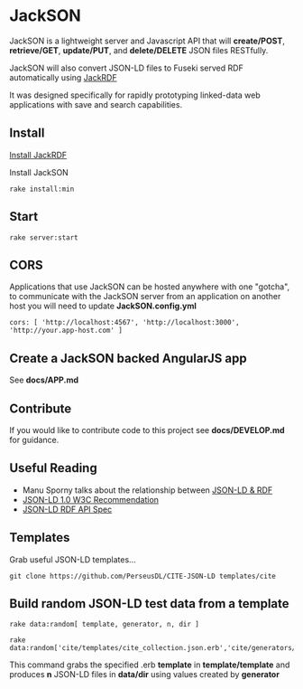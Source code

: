 # JackSON
JackSON is a lightweight server and Javascript API that will **create/POST**, **retrieve/GET**, **update/PUT**, and **delete/DELETE** JSON files RESTfully.

JackSON will also convert JSON-LD files to Fuseki served RDF automatically using [JackRDF](http://github.com/caesarfeta/jackrdf)

It was designed specifically for rapidly prototyping linked-data web applications with save and search capabilities.

## Install
[Install JackRDF](http://github.com/caesarfeta/jackrdf)

Install JackSON

	rake install:min

## Start
	rake server:start

## CORS
Applications that use JackSON can be hosted anywhere with one "gotcha", 
to communicate with the JackSON server from an application on another host you will need to update **JackSON.config.yml**

	cors: [ 'http://localhost:4567', 'http://localhost:3000', 'http://your.app-host.com' ]

## Create a JackSON backed AngularJS app
See **docs/APP.md**

## Contribute
If you would like to contribute code to this project see **docs/DEVELOP.md** for guidance.

## Useful Reading
* Manu Sporny talks about the relationship between [JSON-LD &amp; RDF](http://manu.sporny.org/2014/json-ld-origins-2/)
* [JSON-LD 1.0 W3C Recommendation](http://www.w3.org/TR/json-ld/)
* [JSON-LD RDF API Spec](http://json-ld.org/spec/latest/json-ld-rdf/)

## Templates
Grab useful JSON-LD templates...

	git clone https://github.com/PerseusDL/CITE-JSON-LD templates/cite

## Build random JSON-LD test data from a template
	rake data:random[ template, generator, n, dir ]

	rake data:random['cite/templates/cite_collection.json.erb','cite/generators/cite_collection.rb',10,'test']

This command grabs the specified .erb **template** in __template/__**template** and produces **n** JSON-LD files in __data/__**dir** using values created by **generator**